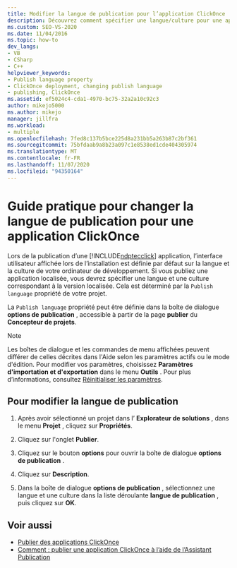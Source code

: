 ```yaml
---
title: Modifier la langue de publication pour l’application ClickOnce
description: Découvrez comment spécifier une langue/culture pour une application Localize dans ClickOnce, au lieu d’utiliser par défaut la langue/la culture de votre ordinateur de développement.
ms.custom: SEO-VS-2020
ms.date: 11/04/2016
ms.topic: how-to
dev_langs:
- VB
- CSharp
- C++
helpviewer_keywords:
- Publish language property
- ClickOnce deployment, changing publish language
- publishing, ClickOnce
ms.assetid: ef5024c4-cda1-4970-bc75-32a2a10c92c3
author: mikejo5000
ms.author: mikejo
manager: jillfra
ms.workload:
- multiple
ms.openlocfilehash: 7fed8c137b5bce225d8a231bb5a263b87c2bf361
ms.sourcegitcommit: 75bfdaab9a8b23a097c1e8538ed1cde404305974
ms.translationtype: MT
ms.contentlocale: fr-FR
ms.lasthandoff: 11/07/2020
ms.locfileid: "94350164"
---
```

# <a name="how-to-change-the-publish-language-for-a-clickonce-application"></a>Guide pratique pour changer la langue de publication pour une application ClickOnce

Lors de la publication d’une [!INCLUDE[ndptecclick](../deployment/includes/ndptecclick_md.md)] application, l’interface utilisateur affichée lors de l’installation est définie par défaut sur la langue et la culture de votre ordinateur de développement. Si vous publiez une application localisée, vous devrez spécifier une langue et une culture correspondant à la version localisée. Cela est déterminé par la `Publish language` propriété de votre projet.

La `Publish language` propriété peut être définie dans la boîte de dialogue **options de publication** , accessible à partir de la page **publier** du **Concepteur de projets**.

> [!NOTE]
> Les boîtes de dialogue et les commandes de menu affichées peuvent différer de celles décrites dans l'Aide selon les paramètres actifs ou le mode d'édition. Pour modifier vos paramètres, choisissez **Paramètres d'importation et d'exportation** dans le menu **Outils** . Pour plus d’informations, consultez [Réinitialiser les paramètres](../ide/environment-settings.md#reset-settings).

## <a name="to-change-the-publish-language"></a>Pour modifier la langue de publication

1. Après avoir sélectionné un projet dans l’ **Explorateur de solutions** , dans le menu **Projet** , cliquez sur **Propriétés**.

2. Cliquez sur l'onglet **Publier**.

3. Cliquez sur le bouton **options** pour ouvrir la boîte de dialogue **options de publication** .

4. Cliquez sur **Description**.

5. Dans la boîte de dialogue **options de publication** , sélectionnez une langue et une culture dans la liste déroulante **langue de publication** , puis cliquez sur **OK**.

## <a name="see-also"></a>Voir aussi

- [Publier des applications ClickOnce](../deployment/publishing-clickonce-applications.md)
- [Comment : publier une application ClickOnce à l’aide de l’Assistant Publication](../deployment/how-to-publish-a-clickonce-application-using-the-publish-wizard.md)